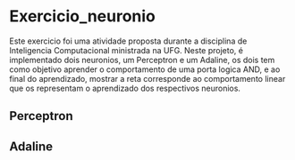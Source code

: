 # Exercicio_neuronio

Este exercicio foi uma atividade proposta durante a disciplina de Inteligencia Computacional ministrada na UFG. Neste projeto, é implementado dois neuronios, um Perceptron e um Adaline, os dois tem como objetivo aprender o comportamento de uma porta logica AND, e ao final do aprendizado, mostrar a reta corresponde ao comportamento linear que os representam o aprendizado dos respectivos neuronios.

## Perceptron

## Adaline